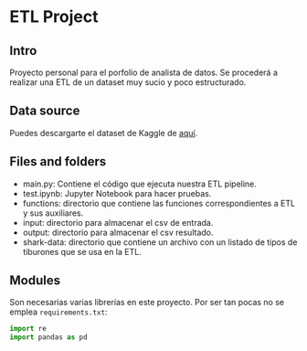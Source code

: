 # ETL Project

## Intro

Proyecto personal para el porfolio de analista de datos. Se procederá a realizar una ETL de un dataset muy sucio y poco estructurado. 

## Data source

Puedes descargarte el dataset de Kaggle de [aquí](https://www.kaggle.com/teajay/global-shark-attacks/version/1). 

## Files and folders

* main.py: Contiene el código que ejecuta nuestra ETL pipeline. 
* test.ipynb: Jupyter Notebook para hacer pruebas. 
* functions: directorio que contiene las funciones correspondientes a ETL y sus auxiliares. 
* input: directorio para almacenar el csv de entrada. 
* output: directorio para almacenar el csv resultado. 
* shark-data: directorio que contiene un archivo con un listado de tipos de tiburones que se usa en la ETL. 

## Modules

Son necesarias varias librerías en este proyecto. Por ser tan pocas no se emplea `requirements.txt`: 
```python
import re
import pandas as pd
```

